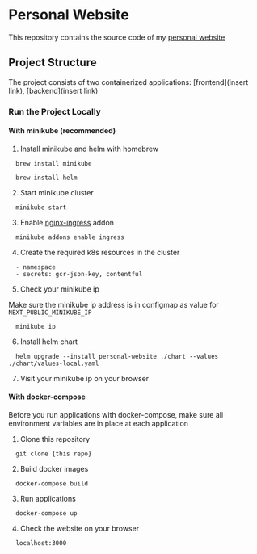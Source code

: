 # Personal Website
  This repository contains the source code of my [personal website](https://www.yunjaeoh.com)



##  Project Structure
  The project consists of two containerized applications: [frontend](insert link), [backend](insert link)

### Run the Project Locally 

#### With minikube (recommended)

1. Install minikube and helm with homebrew
```
  brew install minikube

  brew install helm
```

2. Start minikube cluster
```
  minikube start
```  

3. Enable [nginx-ingress](https://kubernetes.github.io/ingress-nginx/) addon
```
  minikube addons enable ingress
```

4. Create the required k8s resources in the cluster
```
  - namespace
  - secrets: gcr-json-key, contentful
```

5. Check your minikube ip

Make sure the minikube ip address is in configmap as value for `NEXT_PUBLIC_MINIKUBE_IP`

```
  minikube ip
```
  

6. Install helm chart
```
  helm upgrade --install personal-website ./chart --values ./chart/values-local.yaml
```

7. Visit your minikube ip on your browser


#### With docker-compose

Before you run applications with docker-compose, make sure all environment variables are in place at each application

1. Clone this repository
```
  git clone {this repo}
```

2. Build docker images
```
  docker-compose build
```

3. Run applications
```
  docker-compose up
```

4. Check the website on your browser
```
  localhost:3000
```

